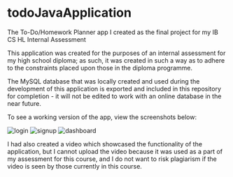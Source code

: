 # todoJavaApplication
The To-Do/Homework Planner app I created as the final project for my IB CS HL Internal Assessment

This application was created for the purposes of an internal assessment for my high school diploma; as such, it was created in such a way as to adhere to the constraints placed upon those in the diploma programme. 

The MySQL database that was locally created and used during the development of this application is exported and included in this repository for completion - it will not be edited to work with an online database in the near future. 

To see a working version of the app, view the screenshots below:

![login](https://github.com/whyismynamerudy/todoJavaApplication/blob/7cb9d0fe93761da3d43b34d3eb5c85906478e868/screenshots/Screenshot%202022-01-03%20215738.png)
![signup](https://github.com/whyismynamerudy/todoJavaApplication/blob/7cb9d0fe93761da3d43b34d3eb5c85906478e868/screenshots/Screenshot%202022-01-03%20215834.png)
![dashboard](https://github.com/whyismynamerudy/todoJavaApplication/blob/7cb9d0fe93761da3d43b34d3eb5c85906478e868/screenshots/Screenshot%202022-01-03%20220149.png)

I had also created a video which showcased the functionality of the application, but I cannot upload the video because it was used as a part of my assessment for this course, and I do not want to risk plagiarism if the video is seen by those currently in this course.
